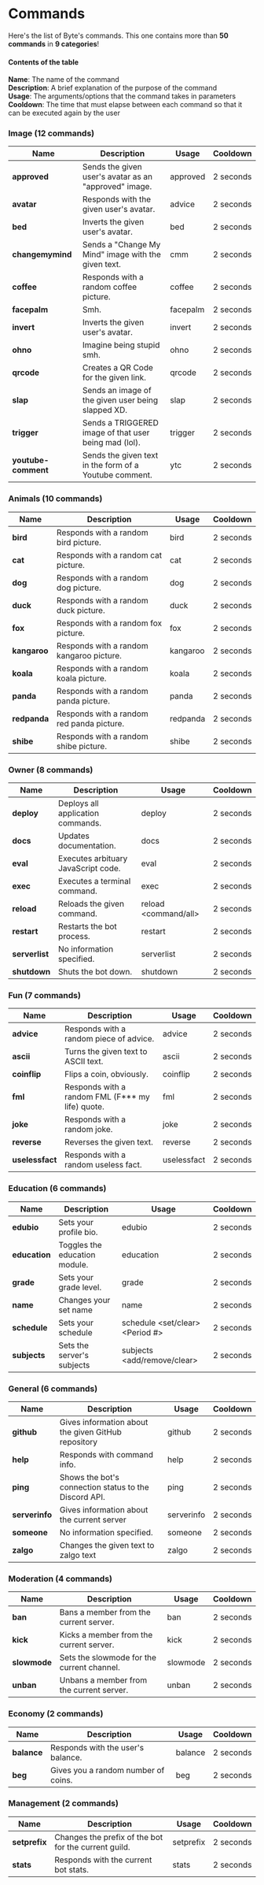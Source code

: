 # Commands  
Here's the list of Byte's commands. This one contains more than **50 commands** in **9 categories**!  

#### Contents of the table  
**Name**: The name of the command  
**Description**: A brief explanation of the purpose of the command  
**Usage**: The arguments/options that the command takes in parameters  
**Cooldown**: The time that must elapse between each command so that it can be executed again by the user

### Image (12 commands)

| Name                | Description                                            | Usage           | Cooldown  |
| ------------------- | ------------------------------------------------------ | --------------- | --------- |
| **approved**        | Sends the given user's avatar as an "approved" image.  | approved <User> | 2 seconds |
| **avatar**          | Responds with the given user's avatar.                 | advice <User>   | 2 seconds |
| **bed**             | Inverts the given user's avatar.                       | bed <User>      | 2 seconds |
| **changemymind**    | Sends a "Change My Mind" image with the given text.    | cmm <Text>      | 2 seconds |
| **coffee**          | Responds with a random coffee picture.                 | coffee          | 2 seconds |
| **facepalm**        | Smh.                                                   | facepalm <User> | 2 seconds |
| **invert**          | Inverts the given user's avatar.                       | invert <User>   | 2 seconds |
| **ohno**            | Imagine being stupid smh.                              | ohno <Text>     | 2 seconds |
| **qrcode**          | Creates a QR Code for the given link.                  | qrcode <value>  | 2 seconds |
| **slap**            | Sends an image of the given user being slapped XD.     | slap <User>     | 2 seconds |
| **trigger**         | Sends a TRIGGERED image of that user being mad (lol).  | trigger <User>  | 2 seconds |
| **youtube-comment** | Sends the given text in the form of a Youtube comment. | ytc <Text>      | 2 seconds |

### Animals (10 commands)

| Name         | Description                               | Usage    | Cooldown  |
| ------------ | ----------------------------------------- | -------- | --------- |
| **bird**     | Responds with a random bird picture.      | bird     | 2 seconds |
| **cat**      | Responds with a random cat picture.       | cat      | 2 seconds |
| **dog**      | Responds with a random dog picture.       | dog      | 2 seconds |
| **duck**     | Responds with a random duck picture.      | duck     | 2 seconds |
| **fox**      | Responds with a random fox picture.       | fox      | 2 seconds |
| **kangaroo** | Responds with a random kangaroo picture.  | kangaroo | 2 seconds |
| **koala**    | Responds with a random koala picture.     | koala    | 2 seconds |
| **panda**    | Responds with a random panda picture.     | panda    | 2 seconds |
| **redpanda** | Responds with a random red panda picture. | redpanda | 2 seconds |
| **shibe**    | Responds with a random shibe picture.     | shibe    | 2 seconds |

### Owner (8 commands)

| Name           | Description                         | Usage                | Cooldown  |
| -------------- | ----------------------------------- | -------------------- | --------- |
| **deploy**     | Deploys all application commands.   | deploy               | 2 seconds |
| **docs**       | Updates documentation.              | docs                 | 2 seconds |
| **eval**       | Executes arbituary JavaScript code. | eval <code>          | 2 seconds |
| **exec**       | Executes a terminal command.        | exec                 | 2 seconds |
| **reload**     | Reloads the given command.          | reload <command/all> | 2 seconds |
| **restart**    | Restarts the bot process.           | restart              | 2 seconds |
| **serverlist** | No information specified.           | serverlist           | 2 seconds |
| **shutdown**   | Shuts the bot down.                 | shutdown             | 2 seconds |

### Fun (7 commands)

| Name            | Description                                      | Usage          | Cooldown  |
| --------------- | ------------------------------------------------ | -------------- | --------- |
| **advice**      | Responds with a random piece of advice.          | advice         | 2 seconds |
| **ascii**       | Turns the given text to ASCII text.              | ascii <text>   | 2 seconds |
| **coinflip**    | Flips a coin, obviously.                         | coinflip       | 2 seconds |
| **fml**         | Responds with a random FML (F*** my life) quote. | fml            | 2 seconds |
| **joke**        | Responds with a random joke.                     | joke           | 2 seconds |
| **reverse**     | Reverses the given text.                         | reverse <text> | 2 seconds |
| **uselessfact** | Responds with a random useless fact.             | uselessfact    | 2 seconds |

### Education (6 commands)

| Name          | Description                   | Usage                                     | Cooldown  |
| ------------- | ----------------------------- | ----------------------------------------- | --------- |
| **edubio**    | Sets your profile bio.        | edubio <bio>                              | 2 seconds |
| **education** | Toggles the education module. | education                                 | 2 seconds |
| **grade**     | Sets your grade level.        | grade                                     | 2 seconds |
| **name**      | Changes your set name         | name <First> <Last>                       | 2 seconds |
| **schedule**  | Sets your schedule            | schedule <set/clear> <Period #> <Subject> | 2 seconds |
| **subjects**  | Sets the server's subjects    | subjects <add/remove/clear> <Subject>     | 2 seconds |

### General (6 commands)

| Name           | Description                                           | Usage         | Cooldown  |
| -------------- | ----------------------------------------------------- | ------------- | --------- |
| **github**     | Gives information about the given GitHub repository   | github <repo> | 2 seconds |
| **help**       | Responds with command info.                           | help          | 2 seconds |
| **ping**       | Shows the bot's connection status to the Discord API. | ping          | 2 seconds |
| **serverinfo** | Gives information about the current server            | serverinfo    | 2 seconds |
| **someone**    | No information specified.                             | someone       | 2 seconds |
| **zalgo**      | Changes the given text to zalgo text                  | zalgo <text>  | 2 seconds |

### Moderation (4 commands)

| Name         | Description                                | Usage                 | Cooldown  |
| ------------ | ------------------------------------------ | --------------------- | --------- |
| **ban**      | Bans a member from the current server.     | ban <member> <reason> | 2 seconds |
| **kick**     | Kicks a member from the current server.    | kick <member>         | 2 seconds |
| **slowmode** | Sets the slowmode for the current channel. | slowmode <secs>       | 2 seconds |
| **unban**    | Unbans a member from the current server.   | unban <User ID>       | 2 seconds |

### Economy (2 commands)

| Name        | Description                         | Usage          | Cooldown  |
| ----------- | ----------------------------------- | -------------- | --------- |
| **balance** | Responds with the user's balance.   | balance <user> | 2 seconds |
| **beg**     | Gives you a random number of coins. | beg            | 2 seconds |

### Management (2 commands)

| Name          | Description                                          | Usage              | Cooldown  |
| ------------- | ---------------------------------------------------- | ------------------ | --------- |
| **setprefix** | Changes the prefix of the bot for the current guild. | setprefix <prefix> | 2 seconds |
| **stats**     | Responds with the current bot stats.                 | stats              | 2 seconds |

